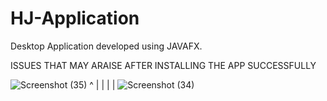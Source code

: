 # HJ-Application
Desktop Application developed using JAVAFX.


ISSUES THAT MAY ARAISE AFTER INSTALLING THE APP SUCCESSFULLY

![Screenshot (35)](https://user-images.githubusercontent.com/95970158/177775077-5a5f6795-810b-4254-ae88-74f50b8e6ef1.png)
                                                                ^
                                                                |
                                                                |
                                                                |
                                                                |
![Screenshot (34)](https://user-images.githubusercontent.com/95970158/177775581-ab72d081-9f62-44c2-bd3b-7214957d3dda.png)
